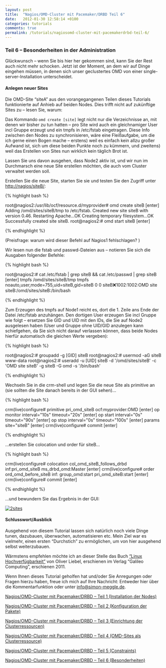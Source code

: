 ```yaml
---
layout: post
title:  "Nagios/OMD-Cluster mit Pacemaker/DRBD Teil 6"
date:   2012-01-30 12:58:14 +0100
categories: tutorials
comments: true
permalink: /tutorials/nagiosomd-cluster-mit-pacemakerdrbd-teil-6/
---
```



### Teil 6 – Besonderheiten in der Administration


Glückwunsch – wenn Sie bis hier her gekommen sind, kann Sie der Rest
auch nicht mehr schocken. Jetzt ist der Moment, an dem wir auf Dinge
eingehen müssen, in denen sich unser geclustertes OMD von einer
single-server-Installation unterscheidet.

#### Anlegen neuer Sites


Die OMD-Site “siteA” aus den vorangegangenen Teilen dieses Tutorials
funktionierte auf Anhieb auf beiden Nodes. Dies trifft nicht auf
zukünftige Sites zu – lesen Sie, warum:

Das Kommando `omd create [site]` legt nicht nur die Verzeichnisse an,
mit denen wir bisher zu tun hatten – pro Site wird auch ein
gleichnamiger User incl Gruppe erzeugt und ein tmpfs in /etc/fstab
eingetragen. Diese Info zwischen den Nodes zu synchronisieren, wäre eine
Fleißaufgabe, um die ich gerne einen Bogen mache – erstens) weil es
einfach kein allzu großer Aufwand ist, sich um diese beiden Punkte noch
zu kümmern, und zweitens) weil das Erstellen von Sites nun wirklich kein
täglich Brot ist.

Lassen Sie uns davon ausgehen, dass Node2 aktiv ist, und wir nun im
Durchmarsch eine neue Site erstellen möchten, die auch vom Cluster
verwaltet werden soll.

Erstellen Sie die neue Site, starten Sie sie und testen Sie den Zugriff
unter
[http://nagios/siteB/](http://nagios/siteB/):

{% highlight bash %}

root@nagios2:/usr/lib/ocf/resource.d/myprovider# omd create siteB [enter]
  Adding /omd/sites/siteB/tmp to /etc/fstab.
  Created new site siteB with version 0.46.
  Restarting Apache...OK
  Creating temporary filesystem...OK
  Successfully created site siteB.
root@nagios2:# omd start siteB [enter]

{% endhighlight %}

(Preisfrage: warum wird dieser Befehl auf Nagios1 fehlschlagen? )

Wir lesen nun die fstab und passwd-Dateien aus – notieren Sie sich die
Ausgaben folgender Befehle:

{% highlight bash %}

root@nagios2:# cat /etc/fstab | grep siteB && cat /etc/passwd | grep siteB [enter]
  tmpfs /omd/sites/siteB/tmp tmpfs noauto,user,mode=755,uid=siteB,gid=siteB 0 0
  siteB:x:1002:1002:OMD site siteB:/omd/sites/siteB:/bin/bash

{% endhighlight %}

Zum Erzeugen des tmpfs auf Node1 reicht es, dort die 1. Zeile ans Ende
der Datei /etc/fstab anzuhängen.
 Den dortigen User erzeugen Sie incl Gruppe wie folgt – ersetzen Sie GID
und UID mit den IDs, die Sie auf Node2 ausgelesen haben (User und Gruppe
ohne UID/GID anzulegen kann schiefgehen, da Sie sich nicht darauf
verlassen können, dass beide Nodes hierfür automatisch die gleichen
Werte vergeben):

{% highlight bash %}

root@nagios2:# groupadd -g [GID] siteB
root@nagios2:# usermod -aG siteB www-data
root@nagios2:# useradd -u [UID] siteB -d '/omd/sites/siteB' -c 'OMD site siteB' -g siteB -G omd -s '/bin/bash'

{% endhighlight %}

Wechseln Sie in die crm-shell und legen Sie die neue Site als primitive
an (sie sollten die Site danach bereits in der GUI sehen)…

{% highlight bash %}

crm(live)configure# primitive pri_omd_siteB ocf:myprovider:OMD [enter]
op monitor interval="10s" timeout="20s"  [enter]
op start interval="0s" timeout="90s"  [enter]
op stop interval="0s" timeout="100s"  [enter]
params site="siteB" [enter]
crm(live)configure# commit [enter]

{% endhighlight %}

…erstellen Sie colocation und order für siteB…

{% highlight bash %}

crm(live)configure# colocation col_omd_siteB_follows_drbd inf:pri_omd_siteB ms_drbd_omd:Master [enter]
crm(live)configure# order ord_omd_before_siteB inf: group_omd:start pri_omd_siteB:start [enter]
crm(live)configure# commit [enter]

{% endhighlight %}

…und bewundern Sie das Ergebnis in der GUI:

[![](Nagios_OMD-Cluster%20mit%20Pacemaker_DRBD%20-%20Teil%206%20-%20Simon%20Meggle-Dateien/2sites.png "2sites")](http://blog.simon-meggle.de/wp-content/uploads/2011/05/2sites.png)

#### Schlusswort/Ausblick


Ausgehend von diesem Tutorial lassen sich natürlich noch
viele Dinge tunen, dazubauen, überwachen, automatisieren etc. Mein Ziel
war es vielmehr, einen ersten “Durchstich” zu ermöglichen, um von
hier ausgehend selbst weiterzubauen.

Wärmstens empfehlen möchte ich an dieser Stelle das Buch [“Linux
Hochverfügbarkeit”](http://www.amazon.de/Linux-Hochverf%C3%BCgbarkeit-Einsatzszenarien-Praxisl%C3%B6sungen-Computing/dp/3836213397)
von Oliver Liebel, erschienen im Verlag “Galileo Computing”, erschienen
2011.

Wenn Ihnen dieses Tutorial geholfen hat und/oder Sie Anregungen oder
Fragen hierzu haben, freue ich mich auf Ihre Nachricht: Entweder hier
über die Kommentarfunktion oder unter info@simon-meggle.de.

[Nagios/OMD-Cluster mit Pacemaker/DRBD – Teil 1 (Installation der
Nodes)](http://blog.simon-meggle.de/tutorials/nagiosomd-cluster-mit-pacemakerdrbd-teil1/)

 [Nagios/OMD-Cluster mit Pacemaker/DRBD – Teil 2 (Konfiguration der
Pakete)](http://blog.simon-meggle.de/tutorials/nagiosomd-cluster-mit-pacemakerdrbd-teil-2/)

 [Nagios/OMD-Cluster mit Pacemaker/DRBD – Teil 3 (Einrichtung der
Clusterressourcen)](http://blog.simon-meggle.de/tutorials/nagiosomd-cluster-mit-pacemakerdrbd-teil-3/)

 [Nagios/OMD-Cluster mit Pacemaker/DRBD – Teil 4 (OMD-Sites als
Clusterressource)](http://blog.simon-meggle.de/tutorials/nagiosomd-cluster-mit-pacemakerdrbd-teil-4/)

 [Nagios/OMD-Cluster mit Pacemaker/DRBD – Teil 5
(Constraints)](http://blog.simon-meggle.de/tutorials/nagiosomd-cluster-mit-pacemakerdrbd-teil-5/)

 [Nagios/OMD-Cluster mit Pacemaker/DRBD – Teil 6
(Besonderheiten)](http://blog.simon-meggle.de/tutorials/nagiosomd-cluster-mit-pacemakerdrbd-teil-6/)
